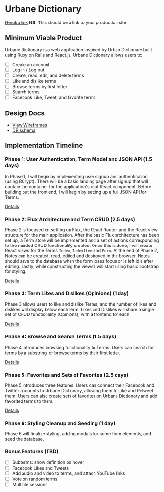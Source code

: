 # Urbane Dictionary

[Heroku link][heroku] **NB:** This should be a link to your production site

[heroku]: http://www.herokuapp.com

## Minimum Viable Product

Urbane Dictionary is a web application inspired by Urban Dictionary built using
Ruby on Rails and React.js. Urbane Dictionary allows users to:

<!-- This is a Markdown checklist. Use it to keep track of your progress! -->

- [ ] Create an account
- [ ] Log in / Log out
- [ ] Create, read, edit, and delete terms
- [ ] Like and dislike terms
- [ ] Browse terms by first letter
- [ ] Search terms
- [ ] Facebook Like, Tweet, and favorite terms

## Design Docs
* [View Wireframes][view]
* [DB schema][schema]

[view]: ./docs/views.md
[schema]: ./docs/schema.md

## Implementation Timeline

### Phase 1: User Authentication, Term Model and JSON API (1.5 days)

In Phase 1, I will begin by implementing user signup and authentication (using
BCrypt). There will be a basic landing page after signup that will contain the
container for the application's root React component. Before building out the
front end, I will begin by setting up a full JSON API for Terms.

[Details][phase-one]

### Phase 2: Flux Architecture and Term CRUD (2.5 days)

Phase 2 is focused on setting up Flux, the React Router, and the React view
structure for the main application. After the basic Flux architecture has been
set up, a Term store will be implemented and a set of actions corresponding to
the needed CRUD functionality created. Once this is done, I will create React
views for the Terms `Index`, `IndexItem` and `Form`. At the end of Phase 2,
Notes can be created, read, edited and destroyed in the browser. Notes should
save to the database when the form loses focus or is left idle after editing.
Lastly, while constructing the views I will start using basic bootstrap for
styling.

[Details][phase-two]

### Phase 3: Term Likes and Dislikes (Opinions) (1 day)

Phase 3 allows users to like and dislike Terms, and the number of likes and
dislikes will display below each term. Likes and Dislikes will share a
single set of CRUD functionality (Opinions), with a frontend for each.

[Details][phase-three]

### Phase 4: Browse and Search Terms (1.5 days)

Phase 4 introduces browsing functionality to Terms. Users can search for
terms by a substring, or browse terms by their first letter.

[Details][phase-four]

### Phase 5: Favorites and Sets of Favorites (2.5 days)

Phase 5 introduces three features. Users can connect their Facebook and Twitter
accounts to Urbane Dictionary, allowing them to Like and Retweet them. Users can
also create sets of favorites on Urbane Dictionary and add favorited terms
 to them.

[Details][phase-five]

### Phase 6: Styling Cleanup and Seeding (1 day)

Phase 6 will finalize styling, adding modals for some form elements, and seed
the database.

### Bonus Features (TBD)
- [ ] Subterms: show definition on hover
- [ ] Facebook Likes and Tweets
- [ ] Add audio and video to terms, and attach YouTube links
- [ ] Vote on random terms
- [ ] Multiple sessions

[phase-one]: ./docs/phases/phase1.md
[phase-two]: ./docs/phases/phase2.md
[phase-three]: ./docs/phases/phase3.md
[phase-four]: ./docs/phases/phase4.md
[phase-five]: ./docs/phases/phase5.md
